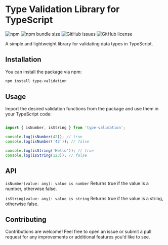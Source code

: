 # Type Validation Library for TypeScript

![npm](https://img.shields.io/npm/v/type-validation)
![npm bundle size](https://img.shields.io/bundlephobia/min/type-validation)
![GitHub issues](https://img.shields.io/github/issues/yourusername/type-validation)
![GitHub license](https://img.shields.io/github/license/yourusername/type-validation)

A simple and lightweight library for validating data types in TypeScript.

## Installation

You can install the package via npm:

```bash
npm install type-validation
```


## Usage
Import the desired validation functions from the package and use them in your TypeScript code:

```typescript

import { isNumber, isString } from 'type-validation';

console.log(isNumber(42)); // true
console.log(isNumber('42')); // false

console.log(isString('Hello')); // true
console.log(isString(123)); // false

```



## API
`isNumber(value: any): value is number`
Returns true if the value is a number, otherwise false.

`isString(value: any): value is string`
Returns true if the value is a string, otherwise false.



## Contributing
Contributions are welcome! Feel free to open an issue or submit a pull request for any improvements or additional features you'd like to see.



